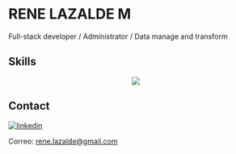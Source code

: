 # RENE LAZALDE M

Full-stack developer / Administrator / Data manage and transform


## Skills
<p align="center">
  <a href="https://skillicons.dev">
    <img src="https://skillicons.dev/icons?i=react,vite,vue,nuxtjs,docker,nodejs,express,nestjs,graphql,postman,py,php,js,ts,md,postgres,mysql,mongodb,sequelize,git,firebase,pinia,ai,bootstrap,vuetify,css,tailwind,html,netlify,vercel,gcp,npm," />
  </a>
</p>

## Contact

[![linkedin](https://skillicons.dev/icons?i=linkedin&theme=light)](https://www.linkedin.com/in/rene-lazalde)

Correo: rene.lazalde@gmail.com
